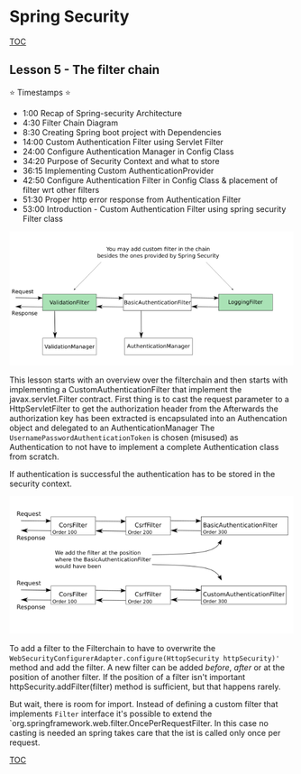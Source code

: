 # Spring Security
[TOC](./README.md)

## Lesson 5 - The filter chain

⭐ Timestamps ⭐
- 1:00 Recap of Spring-security Architecture
- 4:30 Filter Chain Diagram
- 8:30 Creating Spring boot project with Dependencies
- 14:00 Custom Authentication Filter using Servlet Filter
- 24:00 Configure Authentication Manager in Config Class
- 34:20 Purpose of Security Context and what to store
- 36:15 Implementing Custom AuthenticationProvider
- 42:50 Configure Authentication Filter in Config Class & placement of filter wrt other filters
- 51:30 Proper http error response from Authentication Filter
- 53:00 Introduction - Custom Authentication Filter using spring security Filter class



![Filterchain](images/Filterchain.png "Spring Security Architecture")

This lesson starts with an overview over the filterchain and then starts with implementing a CustomAuthenticationFilter that implement the javax.servlet.Filter contract.
First thing is to cast the request parameter to a HttpServletFilter to get the authorization header from the
Afterwards the authorization key has been extracted is encapsulated into an Authencation object and delegated to an AuthenticationManager
The `UsernamePasswordAuthenticationToken` is chosen (misused) as Authentication to not have to implement a complete Authentication
class from scratch.



If authentication is successful the authentication has to be stored in the security context.

![Order in Filterchain](images/Filterchain-Order.png "Spring Security Architecture")

To add a filter to the Filterchain to have to overwrite the
`WebSecurityConfigurerAdapter.configure(HttopSecurity httpSecurity)'` method and add the filter.
A new filter can be added _before_, _after_ or at the position of another filter.
If the position of a filter isn't important httpSecurity.addFilter(filter) method is sufficient, but that happens rarely.

But wait, there is room for import. Instead of defining a custom filter that implements `Filter` interface
it's possible to extend the `org.springframework.web.filter.OncePerRequestFilter. In this case no casting is needed
an spring takes care that the ist is called only once per request. 

[TOC](./README.md)
